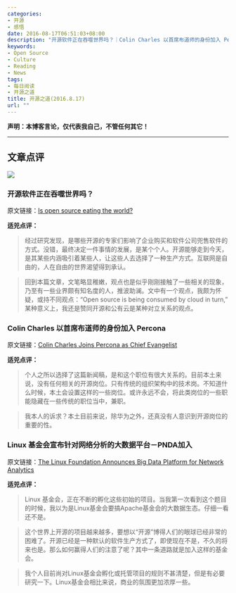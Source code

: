 ```yaml
---
categories:
- 开源
- 感悟
date: 2016-08-17T06:51:03+08:00
description: "开源软件正在吞噬世界吗？｜Colin Charles 以首席布道师的身份加入 Percona ｜Linux 基金会宣布针对网络分析的大数据平台－PNDA加入"
keywords:
- Open Source
- Culture
- Reading
- News
tags:
- 每日阅读
- 开源之道
title: 开源之道(2016.8.17)
url: ""
---
```


**声明：本博客言论，仅代表我自己，不管任何其它！**

---

## 文章点评

![](http://www.cbronline.com/BRHome/ResizeImage/_Uploads_NewsArticle_4980548_main.JPG/1280/664/Details/0/0)

### 开源软件正在吞噬世界吗？

原文链接：[Is open source eating the world?](http://www.cbronline.com/news/enterprise-it/software/is-open-source-eating-the-world-4980548)

**适兕点评：**

> 经过研究发现，是哪些开源的专家们影响了企业购买和软件公司兜售软件的方式。没错，最终决定一件事情的发展，是某个个人。开源能够走到今天，是其某些内涵吸引着某些人，让这些人去选择了一种生产方式。互联网是自由的，人在自由的世界渴望得到承认。

> 回到本篇文章，文笔略显稚嫩，观点也是似乎刚刚接触了一些相关的现象，乃至有一些业界颇有知名度的人，推波助澜。文中有一个观点，我颇为怀疑，或持不同观点：“Open source is being consumed by cloud in turn,” 某种意义上，我还是赞同开源和公有云是某种对立关系的观点。


### Colin Charles 以首席布道师的身份加入 Percona 

原文链接：[Colin Charles Joins Percona as Chief Evangelist](http://www.marketwired.com/press-release/colin-charles-joins-percona-as-chief-evangelist-2150992.htm)

**适兕点评：**

> 个人之所以选择了这篇新闻稿，是和这个职位有很大关系的。目前本土来说，没有任何相关的开源岗位。只有传统的组织架构中的技术岗。不知道什么时候，本土会设置这样的一些岗位。或许永远不会，将此类岗位的一些职能隐藏在一些传统的职位当中，兼职。

> 我本人的诉求？本土目前来说，除华为之外，还真没有人意识到开源岗位的重要的性。


### Linux 基金会宣布针对网络分析的大数据平台－PNDA加入

原文链接：[The Linux Foundation Announces Big Data Platform for Network Analytics](http://www.marketwired.com/press-release/the-linux-foundation-announces-big-data-platform-for-network-analytics-2150999.htm)

**适兕点评：**

> Linux 基金会，正在不断的孵化这些初始的项目。当我第一次看到这个题目的时候，我以为是Linux基金会要搞Apache基金会的大数据生态。仔细一看还不是。

> 这个世界上开源的项目越来越多，要想以“开源”博得人们的眼球已经非常的困难了。开源已经是一种默认的软件生产方式了，即使现在不是，不久的将来也是。那么如何赢得人们的注意了呢？其中一条道路就是加入这样的基金会。

> 我个人目前尚对Linux基金会孵化或托管项目的规则不甚清楚，但是有必要研究一下。Linux基金会相比来说，商业的氛围更加浓厚一些。 

